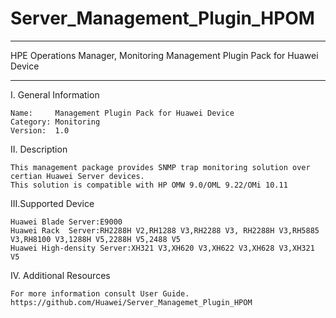 # Server_Management_Plugin_HPOM

****************************************************************************
HPE Operations Manager, Monitoring Management Plugin Pack for Huawei Device
****************************************************************************

I. General Information

    Name:     Management Plugin Pack for Huawei Device
    Category: Monitoring
    Version:  1.0


II. Description

    This management package provides SNMP trap monitoring solution over certian Huawei Server devices.
    This solution is compatible with HP OMW 9.0/OML 9.22/OMi 10.11

	
III.Supported Device

    Huawei Blade Server:E9000
    Huawei Rack  Server:RH2288H V2,RH1288 V3,RH2288 V3, RH2288H V3,RH5885 V3,RH8100 V3,1288H V5,2288H V5,2488 V5
    Huawei High-density Server:XH321 V3,XH620 V3,XH622 V3,XH628 V3,XH321 V5


IV. Additional Resources

    For more information consult User Guide. https://github.com/Huawei/Server_Managemet_Plugin_HPOM
